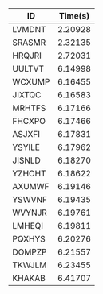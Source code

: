 |ID|Time(s)|
|-|-|
|LVMDNT|2.20928|
|SRASMR|2.32135|
|HRQJRI|2.72031|
|UULTVT|6.14998|
|WCXUMP|6.16455|
|JIXTQC|6.16583|
|MRHTFS|6.17166|
|FHCXPO|6.17466|
|ASJXFI|6.17831|
|YSYILE|6.17962|
|JISNLD|6.18270|
|YZHOHT|6.18622|
|AXUMWF|6.19146|
|YSWVNF|6.19435|
|WVYNJR|6.19761|
|LMHEQI|6.19811|
|PQXHYS|6.20276|
|DOMPZP|6.21557|
|TKWJLM|6.23455|
|KHAKAB|6.41707|
